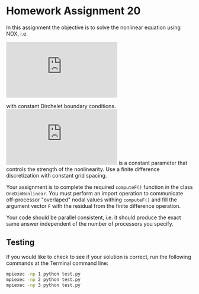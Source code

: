 # Homework Assignment 20

In this assignment the objective is to solve the nonlinear equation using  NOX, i.e.

![equation](http://latex.codecogs.com/gif.latex?%5Cfrac%7B%5Cpartial%5E2%20u%28x%29%7D%7B%5Cpartial%20x%5E2%7D-k%20u%28x%29%5E2%20%3D%200)

with constant Dirchelet boundary conditions.  ![equation](http://latex.codecogs.com/gif.latex?%5Cinline%20k) is a constant parameter that controls the strength of the  nonlinearity.  Use a finite difference discretization with constant grid spacing.

Your assignment is to complete the required `computeF()` function in the class `OneDimNonlinear`.  You must perform an import operation to communicate off-processor "overlaped" nodal values withing `computeF()` and fill the argument vector `F` with the residual from the finite difference operation.

Your code should be parallel consistent, i.e. it should produce the exact same answer independent of the number of processors you specify.

## Testing

If you would like to check to see if your solution is correct, run the following commands at the Terminal command line:

```bash
mpiexec -np 1 python test.py
mpiexec -np 2 python test.py
mpiexec -np 3 python test.py
```
